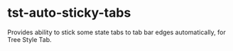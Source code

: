 # tst-auto-sticky-tabs
Provides ability to stick some state tabs to tab bar edges automatically, for Tree Style Tab.
